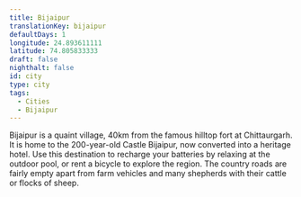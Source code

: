 ```yaml
---
title: Bijaipur
translationKey: bijaipur
defaultDays: 1
longitude: 24.893611111
latitude: 74.805833333
draft: false
nighthalt: false
id: city
type: city
tags:
  - Cities
  - Bijaipur
---
```

Bijaipur is a quaint village, 40km from the famous hilltop fort at Chittaurgarh. It is home to the 200-year-old Castle Bijaipur, now converted into a heritage hotel. Use this destination to recharge your batteries by relaxing at the outdoor pool, or rent a bicycle to explore the region. The country roads are fairly empty apart from farm vehicles and many shepherds with their cattle or flocks of sheep.